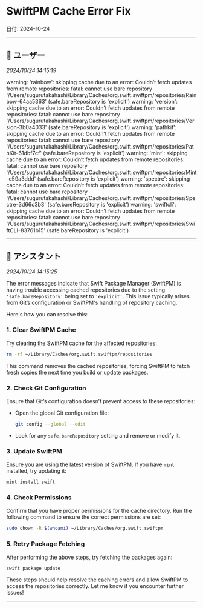 # SwiftPM Cache Error Fix

日付: 2024-10-24

---

## 👤 ユーザー
*2024/10/24 14:15:19*

warning: 'rainbow': skipping cache due to an error: Couldn’t fetch updates from remote repositories:
    fatal: cannot use bare repository '/Users/sugurutakahashi/Library/Caches/org.swift.swiftpm/repositories/Rainbow-64aa5363' (safe.bareRepository is 'explicit')
warning: 'version': skipping cache due to an error: Couldn’t fetch updates from remote repositories:
    fatal: cannot use bare repository '/Users/sugurutakahashi/Library/Caches/org.swift.swiftpm/repositories/Version-3b0a4033' (safe.bareRepository is 'explicit')
warning: 'pathkit': skipping cache due to an error: Couldn’t fetch updates from remote repositories:
    fatal: cannot use bare repository '/Users/sugurutakahashi/Library/Caches/org.swift.swiftpm/repositories/PathKit-61dbf7cf' (safe.bareRepository is 'explicit')
warning: 'mint': skipping cache due to an error: Couldn’t fetch updates from remote repositories:
    fatal: cannot use bare repository '/Users/sugurutakahashi/Library/Caches/org.swift.swiftpm/repositories/Mint-e59a3ddd' (safe.bareRepository is 'explicit')
warning: 'spectre': skipping cache due to an error: Couldn’t fetch updates from remote repositories:
    fatal: cannot use bare repository '/Users/sugurutakahashi/Library/Caches/org.swift.swiftpm/repositories/Spectre-3d66c3b3' (safe.bareRepository is 'explicit')
warning: 'swiftcli': skipping cache due to an error: Couldn’t fetch updates from remote repositories:
    fatal: cannot use bare repository '/Users/sugurutakahashi/Library/Caches/org.swift.swiftpm/repositories/SwiftCLI-83761b15' (safe.bareRepository is 'explicit')

---

## 🤖 アシスタント
*2024/10/24 14:15:25*

The error messages indicate that Swift Package Manager (SwiftPM) is having trouble accessing cached repositories due to the setting `'safe.bareRepository'` being set to `'explicit'`. This issue typically arises from Git’s configuration or SwiftPM's handling of repository caching.

Here's how you can resolve this:

### 1. **Clear SwiftPM Cache**
Try clearing the SwiftPM cache for the affected repositories:

```bash
rm -rf ~/Library/Caches/org.swift.swiftpm/repositories
```

This command removes the cached repositories, forcing SwiftPM to fetch fresh copies the next time you build or update packages.

### 2. **Check Git Configuration**
Ensure that Git’s configuration doesn’t prevent access to these repositories:

- Open the global Git configuration file:
  ```bash
  git config --global --edit
  ```
- Look for any `safe.bareRepository` setting and remove or modify it.

### 3. **Update SwiftPM**
Ensure you are using the latest version of SwiftPM. If you have `mint` installed, try updating it:

```bash
mint install swift
```

### 4. **Check Permissions**
Confirm that you have proper permissions for the cache directory. Run the following command to ensure the correct permissions are set:

```bash
sudo chown -R $(whoami) ~/Library/Caches/org.swift.swiftpm
```

### 5. **Retry Package Fetching**
After performing the above steps, try fetching the packages again:

```bash
swift package update
```

These steps should help resolve the caching errors and allow SwiftPM to access the repositories correctly. Let me know if you encounter further issues!

---
